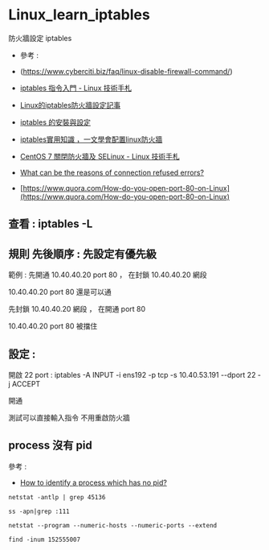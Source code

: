 # Linux_learn_iptables
防火牆設定 iptables

- 參考 :
    
* (https://www.cyberciti.biz/faq/linux-disable-firewall-command/)
    
* [iptables 指令入門 - Linux 技術手札](https://www.ltsplus.com/linux/iptables-command)
    
* [Linux的iptables防火牆設定記事](https://blog.pulipuli.info/2011/07/linuxiptables.html)
    
* [iptables 的安裝與設定](http://120.105.184.250/cswang/thit/Linux/iptables.htm)
    
* [iptables實用知識 ，一文學會配置linux防火牆](https://iter01.com/525635.html)
    
* [CentOS 7 關閉防火牆及 SELinux - Linux 技術手札](https://www.ltsplus.com/linux/centos-7-disable-firewalld-selinux)
    
* [What can be the reasons of connection refused errors?](https://stackoverflow.com/questions/2333400/what-can-be-the-reasons-of-connection-refused-errors)
    
* [https://www.quora.com/How-do-you-open-port-80-on-Linux](https://www.quora.com/How-do-you-open-port-80-on-Linux)
    
查看 : iptables -L
---

規則 先後順序 : 先設定有優先級
---

範例 : 先開通 10.40.40.20 port 80 ， 在封鎖 10.40.40.20 網段

10.40.40.20 port 80 還是可以通

先封鎖 10.40.40.20 網段 ， 在開通 port 80

10.40.40.20 port 80 被擋住

設定 : 
---

開啟 22 port : iptables -A INPUT -i ens192 -p tcp -s 10.40.53.191 --dport 22 -j ACCEPT

開通

測試可以直接輸入指令 不用重啟防火牆

process 沒有 pid
---

參考 : 

* [How to identify a process which has no pid?](https://unix.stackexchange.com/questions/97752/how-to-identify-a-process-which-has-no-pid)

`netstat -antlp | grep 45136`

`ss -apn|grep :111`

`netstat --program --numeric-hosts --numeric-ports --extend`

`find -inum 152555007`

